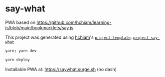 # say-what

PWA based on https://github.com/hchiam/learning-js/blob/main/bookmarklets/say.js

This project was generated using [hchiam](https://github.com/hchiam)'s [`project-template`](https://github.com/hchiam/project-template). [`project say-what`](https://github.com/hchiam/learning-bash-scripts/blob/main/gh-cli-create-project-repo-from-template.sh)

```sh
yarn; yarn dev
```

```sh
yarn deploy
```

Installable PWA at: https://saywhat.surge.sh (no dash)
